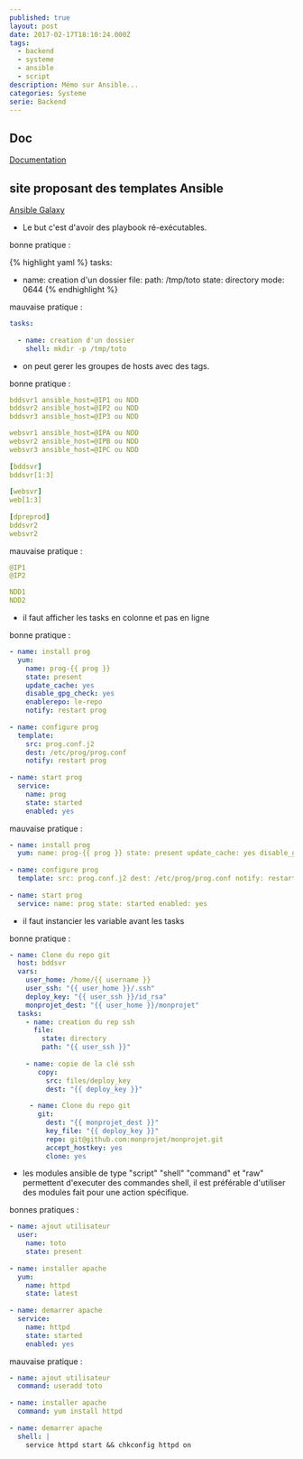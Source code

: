 ```yaml
---
published: true
layout: post
date: 2017-02-17T18:10:24.000Z
tags:
  - backend
  - systeme
  - ansible
  - script
description: Mémo sur Ansible...
categories: Systeme
serie: Backend
---
```


## Doc

[Documentation](http://docs.ansible.com)


## site proposant des templates Ansible

[Ansible Galaxy](https://galaxy.ansible.com/)

* Le but c'est d'avoir des playbook ré-exécutables.

bonne pratique :

{% highlight yaml %}
tasks:
 
  - name: creation d'un dossier
    file:
      path: /tmp/toto
      state: directory
      mode: 0644
{% endhighlight %}

mauvaise pratique :

```yaml
tasks:
 
  - name: creation d'un dossier
    shell: mkdir -p /tmp/toto
```


* on peut gerer les groupes de hosts avec des tags.

bonne pratique :

```yaml
bddsvr1 ansible_host=@IP1 ou NDD
bddsvr2 ansible_host=@IP2 ou NDD
bddsvr3 ansible_host=@IP3 ou NDD

websvr1 ansible_host=@IPA ou NDD
websvr2 ansible_host=@IPB ou NDD
websvr3 ansible_host=@IPC ou NDD
 
[bddsvr]
bddsvr[1:3]
 
[websvr]
web[1:3]
 
[dpreprod]
bddsvr2
websvr2
```

mauvaise pratique :

```yaml
@IP1
@IP2

NDD1
NDD2
```

* il faut afficher les tasks en colonne et pas en ligne

bonne pratique :

```yaml
- name: install prog
  yum:
    name: prog-{{ prog }}
    state: present
    update_cache: yes
    disable_gpg_check: yes
    enablerepo: le-repo
    notify: restart prog
 
- name: configure prog
  template:
    src: prog.conf.j2
    dest: /etc/prog/prog.conf
    notify: restart prog
 
- name: start prog
  service:
    name: prog
    state: started
    enabled: yes
```

mauvaise pratique :

```yaml
- name: install prog
  yum: name: prog-{{ prog }} state: present update_cache: yes disable_gpg_check: yes enablerepo: le-repo notify: restart prog
 
- name: configure prog
  template: src: prog.conf.j2 dest: /etc/prog/prog.conf notify: restart prog
 
- name: start prog
  service: name: prog state: started enabled: yes
```

* il faut instancier les variable avant les tasks

bonne pratique :

```yaml
- name: Clone du repo git
  host: bddsvr
  vars:
    user_home: /home/{{ username }}
    user_ssh: "{{ user_home }}/.ssh"
    deploy_key: "{{ user_ssh }}/id_rsa"
    monprojet_dest: "{{ user_home }}/monprojet"
  tasks:
    - name: creation du rep ssh
      file:
        state: directory
        path: "{{ user_ssh }}"
 
    - name: copie de la clé ssh
       copy:
         src: files/deploy_key
         dest: "{{ deploy_key }}"
 
     - name: Clone du repo git
       git:
         dest: "{{ monprojet_dest }}"
         key_file: "{{ deploy_key }}"
         repo: git@github.com:monprojet/monprojet.git
         accept_hostkey: yes
         clone: yes
```

* les modules ansible de type "script" "shell" "command" et "raw" permettent d'executer 
des commandes shell, il est préférable d'utiliser des modules fait pour une action spécifique.

bonnes pratiques :

```yaml
- name: ajout utilisateur
  user:
    name: toto
    state: present
 
- name: installer apache
  yum:
    name: httpd
    state: latest
 
- name: demarrer apache
  service:
    name: httpd
    state: started
    enabled: yes
```

mauvaise pratique :

```yaml
- name: ajout utilisateur
  command: useradd toto
 
- name: installer apache
  command: yum install httpd
 
- name: demarrer apache
  shell: |
    service httpd start && chkconfig httpd on
```

